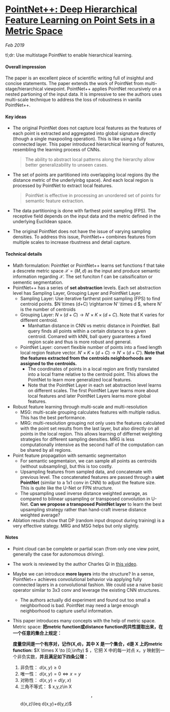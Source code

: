# [PointNet++: Deep Hierarchical Feature Learning on Point Sets in a Metric Space](https://arxiv.org/pdf/1706.02413.pdf)

_Feb 2019_

tl;dr: Use multistage PointNet to enable hierarchical learning.

#### Overall impression
The paper is an excellent piece of scientific writing full of insightul and concise statements. The paper extends the work of PointNet from multi-stage/hierarchical viewpoint. PointNet++ applies PointNet recursively on a nested partioning of the input data. It is impressive to see the authors uses multi-scale technique to address the loss of robustness in vanilla PointNet++.

#### Key ideas
- The original PointNet does not capture local features as the features of each point is extracted and aggregated into global signature directly (though a single maxpooling operation). This is like using a fully connected layer. This paper introduced hierarchical learning of features, resembling the learning process of CNNs.

  > The ability to abstract local patterns along the hierarchy allow better generalizability to unseen cases.

- The set of points are partitioned into overlapping local regions (by the distance metric of the underlyinbg space). And each local region is processed by PointNet to extract local features. 

  > PointNet is effective in processing an unordered set of points for semantic feature extraction.

- The data partitioning is done with farthest point sampling (FPS). The receptive field depends on the input data and the metric defined in the underlying Euclidean space.


- The original PointNet does not have the issue of varying sampling densities. To address this issue, PointNet++ combines features from multiple scales to increase rbustness and detail capture.

#### Technical details
- Math formulation: PointNet or PointNet++ learns set functions f that take a descrete metric space $\mathcal{X} = (M, d)$ as the input and produce semantic information regarding $\mathcal{X}$. The set funciton f can be calssificaiton or sementic segmentation.
- PointNet++ has a series of **set abstraction** levels. Each set abstraction level has Sampling Layer, Grouping Layer and PointNet Layer. 
  - Sampling Layer: Use iterative fartherst point sampling (FPS) to find centroid points. $N \times (d+C) \rightarrow N' \times d $, where N' is the number of centroids
  - Grouping Layer: $N \times (d+C) \rightarrow N' \times K \times (d +C)​$. Note that K varies for different centroid. 
    - Manhattan distance in CNN vs metric distance in PointNet. Ball query finds all points within a certain distance to a given centroid. Comared with kNN, ball query guarantees a fixed region scale and thus is more robust and general.
  - PointNet Layer: convert flexible number of points into a fixed length local region feature vector. $N' \times K \times (d +C) \rightarrow N' \times (d+C')$. **Note that the features extracted from the centroids neighborhoods are assigned to the centroids.** 
    - The coordinates of points in a local region are firstly translated into a local frame relative to the centroid point. This allows the PointNet to learn more generalized local features.
    - Note that the PointNet Layer in each set abstraction level learns on different scales. The first PointNet Layer learns more about local features and later PointNet Layers learns more global features.
- Robust feature learning through multi-scale and multi-resolution
  - MSG: multi-scale grouping calculates features with multiple radius. This has the best performance. 
  - MRG: multi-resolution grouping not only uses the features calculated with the point set results from the last layer, but also directly on all points in the local region. This allows learning of differnet weighting strategies for different sampling densities. MRG is less computationally intensive as the second half of the computation can be shared by all regions.
- Point feature propagation with semantic segmentaiton
  - For semantic segmentaion, we can sample all points as centroids (without subsampling), but this is too costly.
  - Upsampling features from sampled data, and concatenate with previous level. The concatenated features are passed through a **uint PointNet** (similar to a 1x1 conv in CNN) to adjust the feature size. This is quite like the U-Net or FPN structure.
  - The upsampling used inverse distance weighted average, as compared to bilinear upsampling or transposed convolution in U-Net. **Can we propose a transposed PointNet layer** to learn the best upsampling strategy rather than hand-craft inverse distance weighted average?
- Ablation results show that DP (random input dropout during training) is a very effective stategy. MRG and MSG helps but only slightly.
#### Notes
- Point cloud can be complete or partial scan (from only one view point, generally the case for autonomous driving).
- The work is reviewed by the author Charles Qi in [this video](https://www.youtube.com/watch?v=Ew24Rac8eYE).
- Maybe we can introduce **more layers** into the structure? In a sense, PointNet++ achieves convolutional behavior via applying fully connected layers in a convolutional fashion. We could use a naive basic operator similar to 3x3 conv and leverage the existing CNN structures.

  - The authors actually did experiment and found out too small a neighborhood is bad. PointNet may need a large enough neighborhood to capture useful information.

- This paper introduces many concepts with the help of metric space. Metric space: **把metric function或distance function的共性提取出来，在一个任意的集合上规定：**

  **度量空间是一个有序对，记作(X,d)，其中 X 是一个集合，d是 X 上的metric function:** $X \times X \to [0,\infty) $ ，它把 X 中的每一对点 x，y 映射到一个非负实数，**并且满足如下四条公理：**

  1. 非负性： $d(x,y)\geq 0$
  2. 唯一性： $d(x,y)=0\Leftrightarrow x=y$
  3. 对称性： $d(x,y)=d(y,x)$
  4. 三角不等式： $ x,y,z\in X$$ ，$$d(x,z)\leq d(x,y)+d(y,z)$